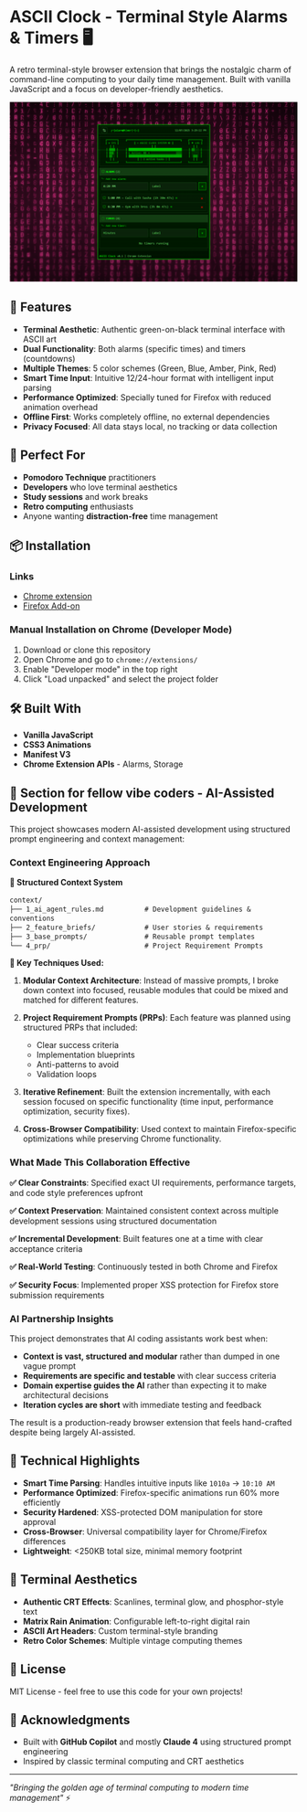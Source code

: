 # ASCII Clock - Terminal Style Alarms & Timers 🖥️

A retro terminal-style browser extension that brings the nostalgic charm of command-line computing to your daily time management. Built with vanilla JavaScript and a focus on developer-friendly aesthetics.

![ASCII Clock Extension](.store/1.png)

## 🚀 Features

- **Terminal Aesthetic**: Authentic green-on-black terminal interface with ASCII art
- **Dual Functionality**: Both alarms (specific times) and timers (countdowns)
- **Multiple Themes**: 5 color schemes (Green, Blue, Amber, Pink, Red)
- **Smart Time Input**: Intuitive 12/24-hour format with intelligent input parsing
- **Performance Optimized**: Specially tuned for Firefox with reduced animation overhead
- **Offline First**: Works completely offline, no external dependencies
- **Privacy Focused**: All data stays local, no tracking or data collection

## 🎯 Perfect For

- **Pomodoro Technique** practitioners
- **Developers** who love terminal aesthetics
- **Study sessions** and work breaks
- **Retro computing** enthusiasts
- Anyone wanting **distraction-free** time management

## 📦 Installation

### Links

- [Chrome extension](https://chromewebstore.google.com/detail/ascii-clock-terminal-styl/fakagkflpbbglcamkjohjanlcgeabhpa)
- [Firefox Add-on](https://addons.mozilla.org/en-US/firefox/addon/ascii-clock-alarms-timers/)

### Manual Installation on Chrome (Developer Mode)
1. Download or clone this repository
2. Open Chrome and go to `chrome://extensions/`
3. Enable "Developer mode" in the top right
4. Click "Load unpacked" and select the project folder

## 🛠️ Built With
- **Vanilla JavaScript**
- **CSS3 Animations**
- **Manifest V3**
- **Chrome Extension APIs** - Alarms, Storage

## 🧠 Section for fellow vibe coders - AI-Assisted Development

This project showcases modern AI-assisted development using structured prompt engineering and context management:

### Context Engineering Approach

**📁 Structured Context System**
```
context/
├── 1_ai_agent_rules.md          # Development guidelines & conventions
├── 2_feature_briefs/            # User stories & requirements
├── 3_base_prompts/              # Reusable prompt templates
└── 4_prp/                       # Project Requirement Prompts
```

**🎯 Key Techniques Used:**

1. **Modular Context Architecture**: Instead of massive prompts, I broke down context into focused, reusable modules that could be mixed and matched for different features.

2. **Project Requirement Prompts (PRPs)**: Each feature was planned using structured PRPs that included:
   - Clear success criteria
   - Implementation blueprints
   - Anti-patterns to avoid
   - Validation loops

3. **Iterative Refinement**: Built the extension incrementally, with each session focused on specific functionality (time input, performance optimization, security fixes).

4. **Cross-Browser Compatibility**: Used context to maintain Firefox-specific optimizations while preserving Chrome functionality.

### What Made This Collaboration Effective

**✅ Clear Constraints**: Specified exact UI requirements, performance targets, and code style preferences upfront

**✅ Context Preservation**: Maintained consistent context across multiple development sessions using structured documentation

**✅ Incremental Development**: Built features one at a time with clear acceptance criteria

**✅ Real-World Testing**: Continuously tested in both Chrome and Firefox

**✅ Security Focus**: Implemented proper XSS protection for Firefox store submission requirements

### AI Partnership Insights

This project demonstrates that AI coding assistants work best when:
- **Context is vast, structured and modular** rather than dumped in one vague prompt
- **Requirements are specific and testable** with clear success criteria
- **Domain expertise guides the AI** rather than expecting it to make architectural decisions
- **Iteration cycles are short** with immediate testing and feedback

The result is a production-ready browser extension that feels hand-crafted despite being largely AI-assisted.

## 🔧 Technical Highlights

- **Smart Time Parsing**: Handles intuitive inputs like `1010a` → `10:10 AM`
- **Performance Optimized**: Firefox-specific animations run 60% more efficiently
- **Security Hardened**: XSS-protected DOM manipulation for store approval
- **Cross-Browser**: Universal compatibility layer for Chrome/Firefox differences
- **Lightweight**: <250KB total size, minimal memory footprint

## 🎨 Terminal Aesthetics

- **Authentic CRT Effects**: Scanlines, terminal glow, and phosphor-style text
- **Matrix Rain Animation**: Configurable left-to-right digital rain
- **ASCII Art Headers**: Custom terminal-style branding
- **Retro Color Schemes**: Multiple vintage computing themes

## 📝 License

MIT License - feel free to use this code for your own projects!

## 🙏 Acknowledgments

- Built with **GitHub Copilot** and mostly **Claude 4** using structured prompt engineering
- Inspired by classic terminal computing and CRT aesthetics

---

*"Bringing the golden age of terminal computing to modern time management"* ⚡